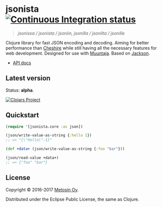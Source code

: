 # jsonista [![Continuous Integration status](https://secure.travis-ci.org/metosin/jsonista.png)](http://travis-ci.org/metosin/jsonista)

> *jsonissa / jsonista / jsoniin, jsonilla / jsonilta / jsonille*

Clojure library for fast JSON encoding and decoding. Aiming for better performance than [Cheshire](https://github.com/dakrone/cheshire) while still having all the necessary features for web development. Designed for use with [Muuntaja](https://github.com/metosin/muuntaja). Based on [Jackson](https://github.com/FasterXML/jackson).

* [API docs](https://metosin.github.io/jsonista/)

## Latest version

Status: **alpha**.

[![Clojars Project](http://clojars.org/metosin/jsonista/latest-version.svg)](http://clojars.org/metosin/jsonista)

## Quickstart

```clojure
(require '[jsonista.core :as json])

(json/write-value-as-string {:hello 1})
;; => "{\"hello\":1}"

(def +data+ (json/write-value-as-string {:foo "bar"}))

(json/read-value +data+)
;; => {"foo" "bar"}
```

## License

Copyright &copy; 2016-2017 [Metosin Oy](http://www.metosin.fi).

Distributed under the Eclipse Public License, the same as Clojure.
